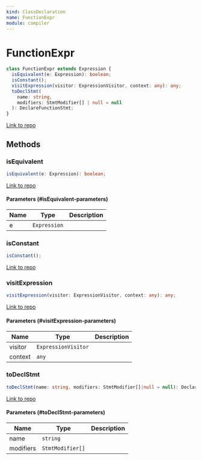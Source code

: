 ```yaml
---
kind: ClassDeclaration
name: FunctionExpr
module: compiler
---
```


# FunctionExpr

```ts
class FunctionExpr extends Expression {
  isEquivalent(e: Expression): boolean;
  isConstant();
  visitExpression(visitor: ExpressionVisitor, context: any): any;
  toDeclStmt(
    name: string,
    modifiers: StmtModifier[] | null = null
  ): DeclareFunctionStmt;
}
```

[Link to repo](https://github.com/timdeschryver/angular/blob/master/packages/compiler/src/output/output_ast.ts#L728-L752)

## Methods

### isEquivalent

```ts
isEquivalent(e: Expression): boolean;
```

[Link to repo](https://github.com/timdeschryver/angular/blob/master/packages/compiler/src/output/output_ast.ts#L735-L738)

#### Parameters (#isEquivalent-parameters)

| Name | Type         | Description |
| ---- | ------------ | ----------- |
| e    | `Expression` |             |

### isConstant

```ts
isConstant();
```

[Link to repo](https://github.com/timdeschryver/angular/blob/master/packages/compiler/src/output/output_ast.ts#L740-L742)

### visitExpression

```ts
visitExpression(visitor: ExpressionVisitor, context: any): any;
```

[Link to repo](https://github.com/timdeschryver/angular/blob/master/packages/compiler/src/output/output_ast.ts#L744-L746)

#### Parameters (#visitExpression-parameters)

| Name    | Type                | Description |
| ------- | ------------------- | ----------- |
| visitor | `ExpressionVisitor` |             |
| context | `any`               |             |

### toDeclStmt

```ts
toDeclStmt(name: string, modifiers: StmtModifier[]|null = null): DeclareFunctionStmt;
```

[Link to repo](https://github.com/timdeschryver/angular/blob/master/packages/compiler/src/output/output_ast.ts#L748-L751)

#### Parameters (#toDeclStmt-parameters)

| Name      | Type             | Description |
| --------- | ---------------- | ----------- |
| name      | `string`         |             |
| modifiers | `StmtModifier[]` |             |
